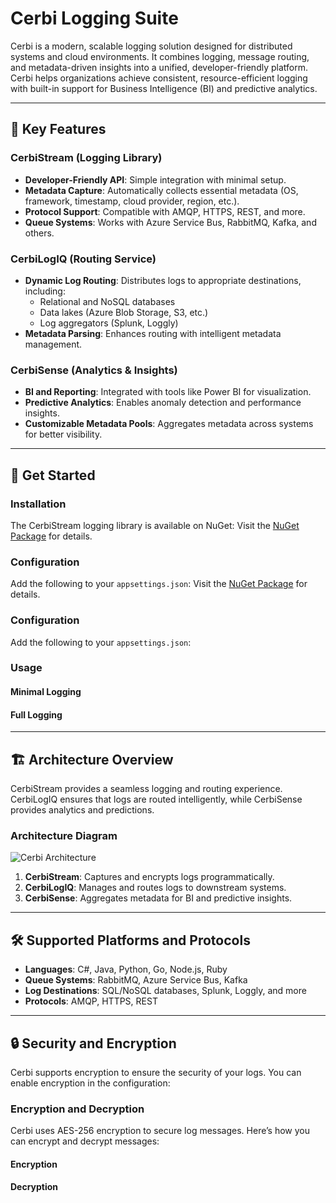 # Cerbi Logging Suite

Cerbi is a modern, scalable logging solution designed for distributed systems and cloud environments. It combines logging, message routing, and metadata-driven insights into a unified, developer-friendly platform. Cerbi helps organizations achieve consistent, resource-efficient logging with built-in support for Business Intelligence (BI) and predictive analytics.

---

## 🔑 Key Features

### **CerbiStream (Logging Library)**
- **Developer-Friendly API**: Simple integration with minimal setup.
- **Metadata Capture**: Automatically collects essential metadata (OS, framework, timestamp, cloud provider, region, etc.).
- **Protocol Support**: Compatible with AMQP, HTTPS, REST, and more.
- **Queue Systems**: Works with Azure Service Bus, RabbitMQ, Kafka, and others.

### **CerbiLogIQ (Routing Service)**
- **Dynamic Log Routing**: Distributes logs to appropriate destinations, including:
  - Relational and NoSQL databases
  - Data lakes (Azure Blob Storage, S3, etc.)
  - Log aggregators (Splunk, Loggly)
- **Metadata Parsing**: Enhances routing with intelligent metadata management.

### **CerbiSense (Analytics & Insights)**
- **BI and Reporting**: Integrated with tools like Power BI for visualization.
- **Predictive Analytics**: Enables anomaly detection and performance insights.
- **Customizable Metadata Pools**: Aggregates metadata across systems for better visibility.

---

## 🚀 Get Started

### Installation

The CerbiStream logging library is available on NuGet:
Visit the [NuGet Package](https://www.nuget.org/packages/cerberus-logger-interface/) for details.

### Configuration

Add the following to your `appsettings.json`:
Visit the [NuGet Package](https://www.nuget.org/packages/cerberus-logger-interface/) for details.

### Configuration

Add the following to your `appsettings.json`:
### Usage

#### **Minimal Logging**
#### **Full Logging**
---

## 🏗️ Architecture Overview

CerbiStream provides a seamless logging and routing experience. CerbiLogIQ ensures that logs are routed intelligently, while CerbiSense provides analytics and predictions.

### **Architecture Diagram**
![Cerbi Architecture](Cerbi.png)

1. **CerbiStream**: Captures and encrypts logs programmatically.
2. **CerbiLogIQ**: Manages and routes logs to downstream systems.
3. **CerbiSense**: Aggregates metadata for BI and predictive insights.

---

## 🛠️ Supported Platforms and Protocols

- **Languages**: C#, Java, Python, Go, Node.js, Ruby
- **Queue Systems**: RabbitMQ, Azure Service Bus, Kafka
- **Log Destinations**: SQL/NoSQL databases, Splunk, Loggly, and more
- **Protocols**: AMQP, HTTPS, REST

---

## 🔒 Security and Encryption

Cerbi supports encryption to ensure the security of your logs. You can enable encryption in the configuration:
### Encryption and Decryption

Cerbi uses AES-256 encryption to secure log messages. Here’s how you can encrypt and decrypt messages:

#### **Encryption**
#### **Decryption**
